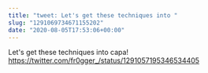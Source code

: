 ```yaml
---
title: "tweet: Let's get these techniques into "
slug: "1291069734671155202"
date: "2020-08-05T17:53:06+00:00"
---
```

Let's get these techniques into capa! https://twitter.com/fr0gger_/status/1291057195346534405